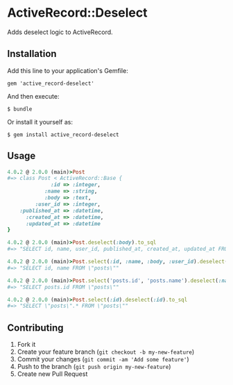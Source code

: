 # ActiveRecord::Deselect

Adds deselect logic to ActiveRecord.

## Installation

Add this line to your application's Gemfile:

    gem 'active_record-deselect'

And then execute:

    $ bundle

Or install it yourself as:

    $ gem install active_record-deselect

## Usage

```ruby
4.0.2 @ 2.0.0 (main)>Post
#=> class Post < ActiveRecord::Base {
              :id => :integer,
            :name => :string,
            :body => :text,
         :user_id => :integer,
    :published_at => :datetime,
      :created_at => :datetime,
      :updated_at => :datetime
}

4.0.2 @ 2.0.0 (main)>Post.deselect(:body).to_sql
#=> "SELECT id, name, user_id, published_at, created_at, updated_at FROM \"posts\""

4.0.2 @ 2.0.0 (main)>Post.select(:id, :name, :body, :user_id).deselect(:body, "user_id").to_sql
#=> "SELECT id, name FROM \"posts\""

4.0.2 @ 2.0.0 (main)>Post.select('posts.id', 'posts.name').deselect(:name).to_sql
#=> "SELECT posts.id FROM \"posts\""

4.0.2 @ 2.0.0 (main)>Post.select(:id).deselect(:id).to_sql
#=> "SELECT \"posts\".* FROM \"posts\""
```

## Contributing

1. Fork it
2. Create your feature branch (`git checkout -b my-new-feature`)
3. Commit your changes (`git commit -am 'Add some feature'`)
4. Push to the branch (`git push origin my-new-feature`)
5. Create new Pull Request
